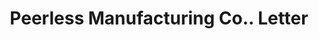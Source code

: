 ---
doi: 10.7916/D83V0V72
date_other: '1890'
date_other_textual: 1890-1899
form: correspondence
genre:
- Letters (correspondence)
name:
- Peerless Manufacturing Co.
object_in_context_url: https://biggert.cul.columbia.edu/items/view/ave_biggert_00788
subject_hierarchical_geographic:
- Newport, New Hampshire, United States
subject_name:
- Peerless Manufacturing Co.
title: Peerless Manufacturing Co.. Letter
sort_title: Peerless Manufacturing Co.. Letter
call_number: ave_biggert_00788
coordinates:
- 43.36527777777778,-72.17333333333333
pid: ave_biggert_00788
identifiers: ave_biggert_00788
thumbnail: https://derivativo-2.library.columbia.edu/iiif/2/ldpd:345454/full/!256,256/0/native.jpg
permalink: /biggert/ave_biggert_00788/
layout: iiif-image-page
---